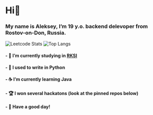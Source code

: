 # Hi👋
### My name is Aleksey, I’m 19 y.o. backend delevoper from Rostov-on-Don, Russia.
![Leetcode Stats](https://leetcard.jacoblin.cool/aleks_9045?theme=white&border=0&radius=5&height=248)
![Top Langs](https://github-readme-stats.vercel.app/api/top-langs/?username=aleks9045&size_weight=0.3&count_weight=0.7&exclude_repo=dgtu_hack)

#### -  🔭 I’m currently studying in [RKSI](https://www.rksi.ru/)
#### - 🐍 I used to write in Python
#### - ☕ I’m currently learning Java
#### - 🏆 I won several hackatons (look at the pinned repos below)
#### - 🤝 Have a good day!
